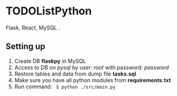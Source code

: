 # TODOListPython
Flask, React, MySQL
.
## Setting up
1. Create DB **flaskpy** in MySQL
2. Access to DB on *pysql* by user: *root* with password: *password*
3. Restore tables and data from dump file **tasks.sql**
4. Make sure you have all python modules from **requirements.txt**
5. Run command: ``` $ python ./src/main.py```
